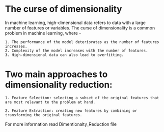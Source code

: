 # The curse of dimensionality

In machine learning, high-dimensional data refers to data with a large number of features or variables. The curse of dimensionality is a common problem in machine learning, where -

    1. The performance of the model deteriorates as the number of features increases.
    2. Complexity of the model increases with the number of features.
    3. High-dimensional data can also lead to overfitting.

  # Two main approaches to dimensionality reduction: 

    1. Feature Selection: selecting a subset of the original features that are most relevant to the problem at hand.
    
    2. Feature Extraction: creating new features by combining or transforming the original features.

    
 For more information read Dimentionalty_Reduction file
 
